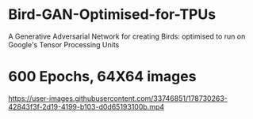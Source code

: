 # Bird-GAN-Optimised-for-TPUs
A Generative Adversarial Network for creating Birds: optimised to run on  Google's Tensor Processing Units

# 600 Epochs, 64X64 images
https://user-images.githubusercontent.com/33746851/178730263-42843f3f-2d19-4199-b103-d0d65193100b.mp4

